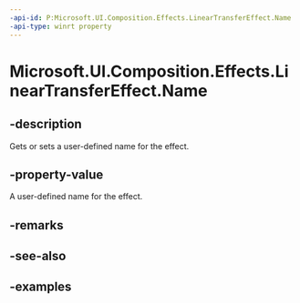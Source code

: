 ```yaml
---
-api-id: P:Microsoft.UI.Composition.Effects.LinearTransferEffect.Name
-api-type: winrt property
---
```


<!-- Property syntax.
public string Name { get;  set; }
-->

# Microsoft.UI.Composition.Effects.LinearTransferEffect.Name

## -description
Gets or sets a user-defined name for the effect.

## -property-value
A user-defined name for the effect.

## -remarks

## -see-also

## -examples

